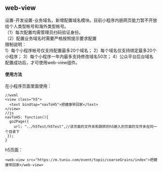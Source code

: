 ## web-view
设置-开发设置-业务域名，新增配置域名模块。目前小程序内嵌网页能力暂不开放给个人类型帐号和海外类型帐号。  
（1）每次配置均需管理员扫码验证身份。  
（2）配置业务域名时需要严格按照提示要求配置    
限制说明：    
1）每个小程序帐号仅支持配置最多20个域名；
2）每个域名仅支持绑定最多20个小程序；
3）每个小程序一年内最多支持修改域名50次；
4）公众平台后台域名配置成功后，才可使用web-view组件。

#### 使用方法
在小程序页面里面使用：
```
//wxml
<view class="h5">
  <text bindtap="navToH5">把健康带回家</text>
</view>
//js
navToH5: function(){
  go2Page({
    url: "../h5Test/h5Test",//该页面的文件夹和跳转的h5嵌入的页面的文件夹在同一个目录下
 });
}
```
h5页面： 
```
<web-view src="https://m.tuniu.com/event/topic/coarseGrains/index">把健康带回家</web-view>
```
